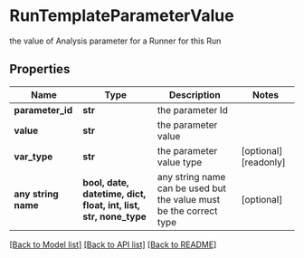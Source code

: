 # RunTemplateParameterValue

the value of Analysis parameter for a Runner for this Run

## Properties
Name | Type | Description | Notes
------------ | ------------- | ------------- | -------------
**parameter_id** | **str** | the parameter Id | 
**value** | **str** | the parameter value | 
**var_type** | **str** | the parameter value type | [optional] [readonly] 
**any string name** | **bool, date, datetime, dict, float, int, list, str, none_type** | any string name can be used but the value must be the correct type | [optional]

[[Back to Model list]](../README.md#documentation-for-models) [[Back to API list]](../README.md#documentation-for-api-endpoints) [[Back to README]](../README.md)


